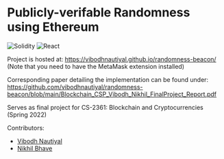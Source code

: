 # Publicly-verifable Randomness using Ethereum 
![Solidity](https://img.shields.io/badge/Solidity-0.8.13-red) ![React](https://img.shields.io/badge/React-JS-blue)

Project is hosted at: https://vibodhnautiyal.github.io/randomness-beacon/ (Note that you need to have the MetaMask extension installed)

Corresponding paper detailing the implementation can be found under: https://github.com/vibodhnautiyal/randomness-beacon/blob/main/Blockchain_CSP_Vibodh_Nikhil_FinalProject_Report.pdf

Serves as final project for CS-2361: Blockchain and Cryptocurrencies (Spring 2022)

Contributors: 
- [Vibodh Nautiyal](https://github.com/vibodhnautiyal) 
- [Nikhil Bhave](https://github.com/nikhilbhave9)
